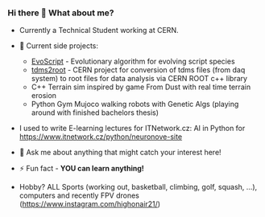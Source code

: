 ### Hi there 👋 What about me?
- Currently a Technical Student working at CERN.

- 🔭 Current side projects:
  - [EvoScript](https://github.com/Marculonis21/EvoScripts) - Evolutionary algorithm for evolving script species
  - [tdms2root](https://github.com/Marculonis21/tdms2root) - CERN project for conversion of tdms files (from daq system) to root files for data analysis via CERN ROOT c++ library
  - C++ Terrain sim inspired by game From Dust with real time terrain erosion
  - Python Gym Mujoco walking robots with Genetic Algs (playing around with finished bachelors thesis)

- I used to write E-learning lectures for ITNetwork.cz: AI in Python for https://www.itnetwork.cz/python/neuronove-site
  
- 💬 Ask me about anything that might catch your interest here!

- ⚡ Fun fact - **YOU can learn anything!**

- Hobby? ALL Sports (working out, basketball, climbing, golf, squash, ...), computers and recently FPV drones (https://www.instagram.com/highonair21/)
